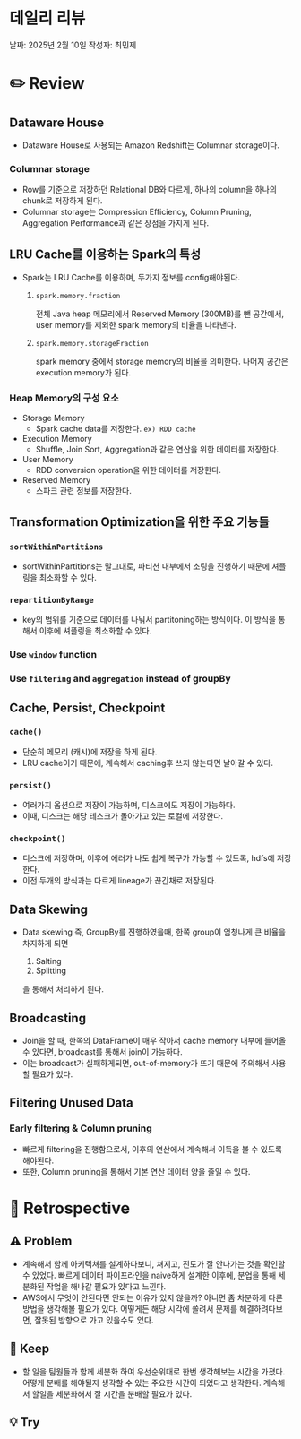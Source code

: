 # 데일리 리뷰

날짜: 2025년 2월 10일
작성자: 최민제

# ✏️ Review

## Dataware House

- Dataware House로 사용되는 Amazon Redshift는 Columnar storage이다.

### Columnar storage

- Row를 기준으로 저장하던 Relational DB와 다르게, 하나의 column을 하나의 chunk로 저장하게 된다.
- Columnar storage는 Compression Efficiency, Column Pruning, Aggregation Performance과 같은 장점을 가지게 된다.

## LRU Cache를 이용하는 Spark의 특성

- Spark는 LRU Cache를 이용하며, 두가지 정보를 config해야된다.
    1. `spark.memory.fraction` 
        
        전체 Java heap 메모리에서 Reserved Memory (300MB)를 뺀 공간에서, user memory를 제외한 spark memory의 비율을 나타낸다.
        
    2. `spark.memory.storageFraction`
        
        spark memory 중에서 storage memory의 비율을 의미한다. 나머지 공간은 execution memory가 된다.
        

### Heap Memory의 구성 요소

- Storage Memory
    - Spark cache data를 저장한다. `ex) RDD cache`
- Execution Memory
    - Shuffle, Join Sort, Aggregation과 같은 연산을 위한 데이터를 저장한다.
- User Memory
    - RDD conversion operation을 위한 데이터를 저장한다.
- Reserved Memory
    - 스파크 관련 정보를 저장한다.

## Transformation Optimization을 위한 주요 기능들

### `sortWithinPartitions`

- sortWithinPartitions는 말그대로, 파티션 내부에서 소팅을 진행하기 때문에 셔플링을 최소화할 수 있다.

### `repartitionByRange`

- key의 범위를 기준으로 데이터를 나눠서 partitoning하는 방식이다. 이 방식을 통해서 이후에 셔플링을 최소화할 수 있다.

### Use `window` function

### Use `filtering` and `aggregation` instead of groupBy

## Cache, Persist, Checkpoint

### `cache()`

- 단순히 메모리 (캐시)에 저장을 하게 된다.
- LRU cache이기 때문에, 계속해서 caching후 쓰지 않는다면 날아갈 수 있다.

### `persist()`

- 여러가지 옵션으로 저장이 가능하며, 디스크에도 저장이 가능하다.
- 이때, 디스크는 해당 테스크가 돌아가고 있는 로컬에 저장한다.

### `checkpoint()`

- 디스크에 저장하며, 이후에 에러가 나도 쉽게 복구가 가능할 수 있도록, hdfs에 저장한다.
- 이전 두개의 방식과는 다르게 lineage가 끊긴채로 저장된다.

## Data Skewing

- Data skewing 즉, GroupBy를 진행하였을때, 한쪽 group이 엄청나게 큰 비율을 차지하게 되면
    1. Salting
    2. Splitting
    
    을 통해서 처리하게 된다.
    

## Broadcasting

- Join을 할 때, 한쪽의 DataFrame이 매우 작아서 cache memory 내부에 들어올 수 있다면, broadcast를 통해서 join이 가능하다.
- 이는 broadcast가 실패하게되면, out-of-memory가 뜨기 때문에 주의해서 사용할 필요가 있다.

## Filtering Unused Data

### Early filtering & Column pruning

- 빠르게 filtering을 진행함으로서, 이후의 연산에서 계속해서 이득을 볼 수 있도록 해야된다.
- 또한, Column pruning을 통해서 기본 연산 데이터 양을 줄일 수 있다.

# 🤔 Retrospective

## ⚠️ Problem

- 계속해서 함께 아키텍쳐를 설계하다보니, 쳐지고, 진도가 잘 안나가는 것을 확인할 수 있었다. 빠르게 데이터 파이프라인을 naive하게 설계한 이후에, 분업을 통해 세분화된 작업을 해나갈 필요가 있다고 느낀다.
- AWS에서 무엇이 안된다면 안되는 이유가 있지 않을까? 아니면 좀 차분하게 다른 방법을 생각해볼 필요가 있다. 어떻게든 해당 시각에 쏠려서 문제를 해결하려다보면, 잘못된 방향으로 가고 있을수도 있다.

## 🌟 Keep

- 할 일을 팀원들과 함께 세분화 하여 우선순위대로 한번 생각해보는 시간을 가졌다. 어떻게 분배를 해야될지 생각할 수 있는 주요한 시간이 되었다고 생각한다. 계속해서 할일을 세분화해서 잘 시간을 분배할 필요가 있다.

## 💡 Try
